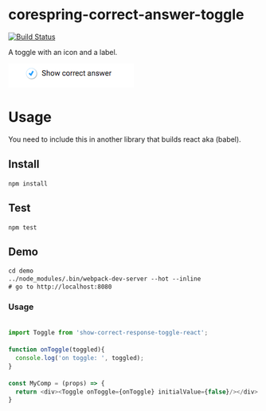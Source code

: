# corespring-correct-answer-toggle

[![Build Status](https://travis-ci.org/PieLabs/corespring-correct-answer-toggle.svg?branch=develop)](https://travis-ci.org/PieLabs/corespring-correct-answer-toggle)

A toggle with an icon and a label.

![Preview](preview.png)

# Usage 

You need to include this in another library that builds react aka (babel).

## Install 

```shell 
npm install 
```
## Test 

```
npm test
```

## Demo 

```shell 
cd demo 
../node_modules/.bin/webpack-dev-server --hot --inline
# go to http://localhost:8080
```

### Usage
```javascript

import Toggle from 'show-correct-response-toggle-react'; 

function onToggle(toggled){
  console.log('on toggle: ', toggled);
}

const MyComp = (props) => {
  return <div><Toggle onToggle={onToggle} initialValue={false}/></div>
}
```
